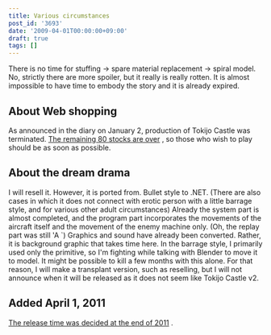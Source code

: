 ```yaml
---
title: Various circumstances
post_id: '3693'
date: '2009-04-01T00:00:00+09:00'
draft: true
tags: []
---
```


There is no time for stuffing → spare material replacement → spiral model. No, strictly there are more spoiler, but it really is really rotten. It is almost impossible to have time to embody the story and it is already expired.

## About Web shopping

As announced in the diary on January 2, production of Tokijo Castle was terminated. [The remaining 80 stocks are over](http://e.danmaq.com/) , so those who wish to play should be as soon as possible.

## About the dream drama

I will resell it. However, it is ported from. Bullet style to .NET. (There are also cases in which it does not connect with erotic person with a little barrage style, and for various other adult circumstances) Already the system part is almost completed, and the program part incorporates the movements of the aircraft itself and the movement of the enemy machine only. (Oh, the replay part was still 'A `) Graphics and sound have already been converted. Rather, it is background graphic that takes time here. In the barrage style, I primarily used only the primitive, so I'm fighting while talking with Blender to move it to model. It might be possible to kill a few months with this alone. For that reason, I will make a transplant version, such as reselling, but I will not announce when it will be released as it does not seem like Tokijo Castle v2.

## Added April 1, 2011

[The release time was decided at the end of 2011](/3705) .
